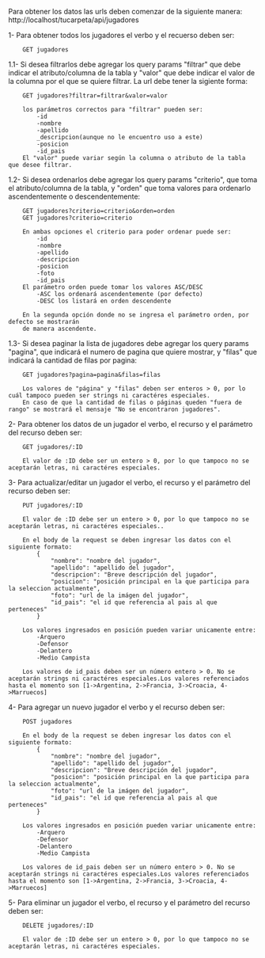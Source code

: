 Para obtener los datos las urls deben comenzar de la siguiente manera:
    http://localhost/tucarpeta/api/jugadores

1- Para obtener todos los jugadores el verbo y el recuerso deben ser:

        GET jugadores


1.1- Si desea filtrarlos debe agregar los query params "filtrar" que debe indicar el atributo/columna de la tabla y "valor" que debe indicar el valor de la columna por el que se quiere filtrar. La url debe tener la sigiente forma:

        GET jugadores?filtrar=filtrar&valor=valor

        los parámetros correctos para "filtrar" pueden ser:
            -id
            -nombre
            -apellido
            _descripcion(aunque no le encuentro uso a este)
            -posicion
            -id_pais
        El "valor" puede variar según la columna o atributo de la tabla que desee filtrar.


1.2- Si desea ordenarlos debe agregar los query params "criterio", que toma el atributo/columna de la tabla, y "orden" que toma valores para ordenarlo ascendentemente o descendentemente:

        GET jugadores?criterio=criterio&orden=orden
        GET jugadores?criterio=criterio

        En ambas opciones el criterio para poder ordenar puede ser:
            -id
            -nombre
            -apellido
            -descripcion
            -posicion
            -foto
            -id_pais
        El parámetro orden puede tomar los valores ASC/DESC
            -ASC los ordenará ascendentemente (por defecto)
            -DESC los listará en orden descendente

        En la segunda opción donde no se ingresa el parámetro orden, por defecto se mostrarán 
        de manera ascendente. 


1.3- Si desea paginar la lista de jugadores debe agregar los query params "pagina", que indicará el numero de pagina que quiere mostrar, y "filas" que indicará la cantidad de filas por pagina:

        GET jugadores?pagina=pagina&filas=filas

        Los valores de "página" y "filas" deben ser enteros > 0, por lo cuál tampoco pueden ser strings ni caractéres especiales.
        En caso de que la cantidad de filas o páginas queden "fuera de rango" se mostrará el mensaje "No se encontraron jugadores".


2- Para obtener los datos de un jugador el verbo, el recurso y el parámetro del recurso deben ser:

        GET jugadores/:ID

        El valor de :ID debe ser un entero > 0, por lo que tampoco no se aceptarán letras, ni caractéres especiales.


3- Para actualizar/editar un jugador el verbo, el recurso y el parámetro del recurso deben ser:

        PUT jugadores/:ID
    
        El valor de :ID debe ser un entero > 0, por lo que tampoco no se aceptarán letras, ni caractéres especiales..

        En el body de la request se deben ingresar los datos con el siguiente formato:
            {
                "nombre": "nombre del jugador",
                "apellido": "apellido del jugador",
                "descripcion": "Breve descripción del jugador",
                "posicion": "posición principal en la que participa para la seleccion actualmente",
                "foto": "url de la imágen del jugador",
                "id_pais": "el id que referencia al pais al que perteneces"
            }

        Los valores ingresados en posición pueden variar unicamente entre:
            -Arquero
            -Defensor
            -Delantero
            -Medio Campista
            
        Los valores de id_pais deben ser un número entero > 0. No se aceptarán strings ni caractéres especiales.Los valores referenciados hasta el momento son [1->Argentina, 2->Francia, 3->Croacia, 4->Marruecos]


4- Para agregar un nuevo jugador el verbo y el recurso deben ser: 

        POST jugadores

        En el body de la request se deben ingresar los datos con el siguiente formato:
            {
                "nombre": "nombre del jugador",
                "apellido": "apellido del jugador",
                "descripcion": "Breve descripción del jugador",
                "posicion": "posición principal en la que participa para la seleccion actualmente",
                "foto": "url de la imágen del jugador",
                "id_pais": "el id que referencia al pais al que perteneces"
            }

        Los valores ingresados en posición pueden variar unicamente entre:
            -Arquero
            -Defensor
            -Delantero
            -Medio Campista
            
        Los valores de id_pais deben ser un número entero > 0. No se aceptarán strings ni caractéres especiales.Los valores referenciados hasta el momento son [1->Argentina, 2->Francia, 3->Croacia, 4->Marruecos]


5- Para eliminar un jugador el verbo, el recurso y el parámetro del recurso deben ser: 

        DELETE jugadores/:ID

        El valor de :ID debe ser un entero > 0, por lo que tampoco no se aceptarán letras, ni caractéres especiales.

